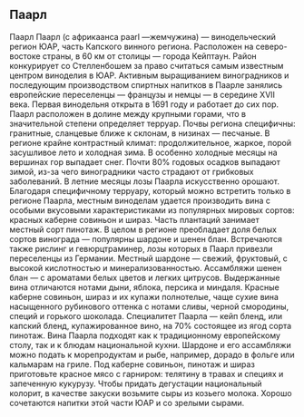 ## Паарл 

Паарл
Паарл (с африкаанса paarl —жемчужина) — винодельческий регион ЮАР, часть Капского винного региона. Расположен на северо-востоке страны, в 60 км от столицы — города Кейптаун. Район конкурирует со Стелленбошем за право считаться самым известным центром виноделия в ЮАР. Активным выращиванием виноградников и последующим производством спиртных напитков в Паарле занялись европейские переселенцы — французы и немцы — в середине XVII века. Первая винодельня открыта в 1691 году и работает до сих пор.
Паарл расположен в долине между крупными горами, что в значительной степени определяет терруар. Почвы региона специфичны: гранитные, сланцевые ближе к склонам, в низинах — песчаные. 
В регионе крайне контрастный климат: продолжительное, жаркое, порой засушливое лето и холодная зима. В особенно холодные месяцы на вершинах гор выпадает снег. Почти 80% годовых осадков выпадают зимой, из-за чего виноградники часто страдают от грибковых заболеваний. В летние месяцы лозы Паарла искусственно орошают.
Благодаря специфичному терруару, который можно встретить только в регионе Паарла, местным виноделам удается производить вина с особыми вкусовыми характеристиками из популярных мировых сортов: красных каберне совиньон и шираз. Часть плантаций занимает местный сорт пинотаж. 
В целом в регионе преобладает доля белых сортов винограда — популярны шардоне и шенен блан. Встречаются также рислинг и гевюрцтраминер, лозы которых в Паарл привезли переселенцы из Германии.
Местный шардоне — свежий, фруктовый, с высокой кислотностью и минерализованностью. Ассамбляжи шенен блан — с ароматами белых цветов и легких цитрусов. Выдержанные вина отличаются нотами дыни, яблока, персика и миндаля. 
Красные каберне совиньон, шираз и их купажи полнотелые, чаще сухие вина насыщенного рубинового оттенка с нотами сливы, черной смородины, специй и горького шоколада. 
Специалитет Паарла — кейп бленд, или капский бленд, купажированное вино, на 70% состоящее из ягод сорта пинотаж.
Вина Паарла подходят как к традиционному европейскому столу, так и к блюдам национальной кухни. Шардоне и его ассамбляжи можно подать к морепродуктам и рыбе, например, дорадо в фольге или кальмарам на гриле. Под каберне совиньон, пинотаж и шираз приготовьте красное мясо с гарниром: телятину в травах и специях и запеченную кукурузу.
Чтобы придать дегустации национальный колорит, в качестве закуски возьмите сыры из козьего молока. Хорошо сочетаются напитки этой части ЮАР и со зрелыми сырами.
